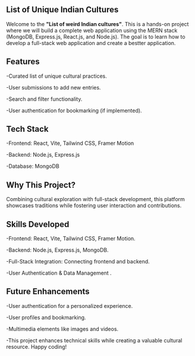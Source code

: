 ## List of Unique Indian Cultures



Welcome to the **"List of weird Indian cultures"**. This is a hands-on project where we will build a complete web application using the MERN stack (MongoDB, Express.js, React.js, and Node.js). The goal is to learn how to develop a full-stack web application and create a bestter application.

## Features

-Curated list of unique cultural practices.

-User submissions to add new entries.

-Search and filter functionality.

-User authentication for bookmarking (if implemented).

## Tech Stack

-Frontend: React, Vite, Tailwind CSS, Framer Motion

-Backend: Node.js, Express.js

-Database: MongoDB

## Why This Project?

Combining cultural exploration with full-stack development, this platform showcases traditions while fostering user interaction and contributions.

## Skills Developed

-Frontend: React, Vite, Tailwind CSS, Framer Motion.

-Backend: Node.js, Express.js, MongoDB.

-Full-Stack Integration: Connecting frontend and backend.

-User Authentication & Data Management .

## Future Enhancements

-User authentication for a personalized experience.

-User profiles and bookmarking.

-Multimedia elements like images and videos.

-This project enhances technical skills while creating a valuable cultural resource. Happy coding!

